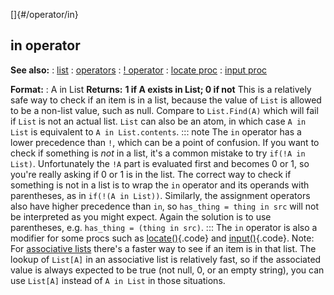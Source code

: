 []{#/operator/in}
  ## in operator
  **See also:**
  :   [list](ref/list)
  :   [operators](ref/operator)
  :   [! operator](ref/operator/!)
  :   [locate proc](ref/proc/locate)
  :   [input proc](ref/proc/input)
  <!-- -->
  **Format:**
  :   A in List
  **Returns:**
  **1 if A exists in List; 0 if not**
  This is a relatively safe way to check if an item is in a list, because
  the value of `List` is allowed to be a non-list value, such as null.
  Compare to `List.Find(A)` which will fail if `List` is not an actual
  list.
  `List` can also be an atom, in which case `A in List` is equivalent to
  `A in List.contents`.
  ::: note
  The `in` operator has a lower precedence than `!`, which can be a point
  of confusion. If you want to check if something is *not* in a list,
  it\'s a common mistake to try `if(!A in List)`. Unfortunately the `!A`
  part is evaluated first and becomes 0 or 1, so you\'re really asking if
  0 or 1 is in the list. The correct way to check if something is not in a
  list is to wrap the `in` operator and its operands with parentheses, as
  in `if(!(A in List))`.
  Similarly, the assignment operators also have higher precedence than
  `in`, so `has_thing = thing in src` will not be interpreted as you might
  expect. Again the solution is to use parentheses, e.g.
  `has_thing = (thing in src)`.
  :::
  The `in` operator is also a modifier for some procs such as
  [locate()](ref/proc/locate){.code} and [input()](ref/proc/input){.code}.
  Note: For [associative lists](ref/list/associations) there\'s a faster way
  to see if an item is in that list. The lookup of `List[A]` in an
  associative list is relatively fast, so if the associated value is
  always expected to be true (not null, 0, or an empty string), you can
  use `List[A]` instead of `A in List` in those situations.
